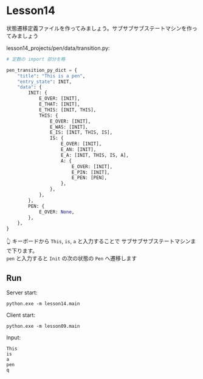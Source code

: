 # Lesson14

状態遷移定義ファイルを作ってみましょう。サブサブサブステートマシンを作ってみましょう  

lesson14_projects/pen/data/transition.py:  

```python
# 定数の import 部分を略

pen_transition_py_dict = {
    "title": "This is a pen",
    "entry_state": INIT,
    "data": {
        INIT: {
            E_OVER: [INIT],
            E_THAT: [INIT],
            E_THIS: [INIT, THIS],
            THIS: {
                E_OVER: [INIT],
                E_WAS: [INIT],
                E_IS: [INIT, THIS, IS],
                IS: {
                    E_OVER: [INIT],
                    E_AN: [INIT],
                    E_A: [INIT, THIS, IS, A],
                    A: {
                        E_OVER: [INIT],
                        E_PIN: [INIT],
                        E_PEN: [PEN],
                    },
                },
            },
        },
        PEN: {
            E_OVER: None,
        },
    },
}
```

👆 キーボードから `This`, `is`, `a` と入力することで サブサブサブステートマシンまで下ります。  
`pen` と入力すると `Init` の次の状態の `Pen` へ遷移します  

## Run

Server start:  

```shell
python.exe -m lesson14.main
```

Client start:  

```shell
python.exe -m lesson09.main
```

Input:  

```shell
This
is
a
pen
q
```
